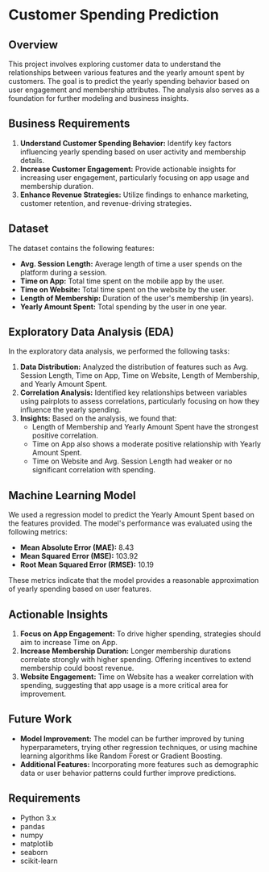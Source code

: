 # Customer Spending Prediction

## Overview

This project involves exploring customer data to understand the relationships between various features and the yearly amount spent by customers. The goal is to predict the yearly spending behavior based on user engagement and membership attributes. The analysis also serves as a foundation for further modeling and business insights.

## Business Requirements

1. **Understand Customer Spending Behavior:** Identify key factors influencing yearly spending based on user activity and membership details.
2. **Increase Customer Engagement:** Provide actionable insights for increasing user engagement, particularly focusing on app usage and membership duration.
3. **Enhance Revenue Strategies:** Utilize findings to enhance marketing, customer retention, and revenue-driving strategies.

## Dataset

The dataset contains the following features:

- **Avg. Session Length:** Average length of time a user spends on the platform during a session.
- **Time on App:** Total time spent on the mobile app by the user.
- **Time on Website:** Total time spent on the website by the user.
- **Length of Membership:** Duration of the user's membership (in years).
- **Yearly Amount Spent:** Total spending by the user in one year.

## Exploratory Data Analysis (EDA)

In the exploratory data analysis, we performed the following tasks:

1. **Data Distribution:** Analyzed the distribution of features such as Avg. Session Length, Time on App, Time on Website, Length of Membership, and Yearly Amount Spent.
2. **Correlation Analysis:** Identified key relationships between variables using pairplots to assess correlations, particularly focusing on how they influence the yearly spending.
3. **Insights:** Based on the analysis, we found that:
   - Length of Membership and Yearly Amount Spent have the strongest positive correlation.
   - Time on App also shows a moderate positive relationship with Yearly Amount Spent.
   - Time on Website and Avg. Session Length had weaker or no significant correlation with spending.

## Machine Learning Model

We used a regression model to predict the Yearly Amount Spent based on the features provided. The model's performance was evaluated using the following metrics:

- **Mean Absolute Error (MAE):** 8.43
- **Mean Squared Error (MSE):** 103.92
- **Root Mean Squared Error (RMSE):** 10.19

These metrics indicate that the model provides a reasonable approximation of yearly spending based on user features.

## Actionable Insights

1. **Focus on App Engagement:** To drive higher spending, strategies should aim to increase Time on App.
2. **Increase Membership Duration:** Longer membership durations correlate strongly with higher spending. Offering incentives to extend membership could boost revenue.
3. **Website Engagement:** Time on Website has a weaker correlation with spending, suggesting that app usage is a more critical area for improvement.

## Future Work

- **Model Improvement:** The model can be further improved by tuning hyperparameters, trying other regression techniques, or using machine learning algorithms like Random Forest or Gradient Boosting.
- **Additional Features:** Incorporating more features such as demographic data or user behavior patterns could further improve predictions.

## Requirements

- Python 3.x
- pandas
- numpy
- matplotlib
- seaborn
- scikit-learn

